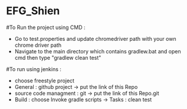 # EFG_Shien


#To Run the project using CMD :
- Go to test.properties and update chromedriver path with your own chrome driver path
- Navigate to the main directory which contains gradlew.bat and open cmd then type "gradlew clean test"

#To run using jenkins :
- choose freestyle project 
- General : github project -> put the link of this Repo
- source code managment :  git -> put the link of this Repo.git
- Build : choose Invoke gradle scripts -> Tasks : clean test 
